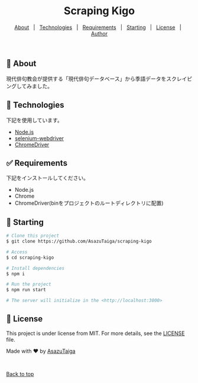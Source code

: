 <div align="center" id="top"> 
</div>

<h1 align="center">Scraping Kigo</h1>

<p align="center">
  <!-- <img alt="Github top language" src="https://img.shields.io/github/languages/top/AsazuTaiga/scraping-kigo?color=56BEB8"> -->

  <!-- <img alt="Github language count" src="https://img.shields.io/github/languages/count/AsazuTaiga/scraping-kigo?color=56BEB8"> -->

  <!-- <img alt="Repository size" src="https://img.shields.io/github/repo-size/AsazuTaiga/scraping-kigo?color=56BEB8"> -->

  <!-- <img alt="License" src="https://img.shields.io/github/license/AsazuTaiga/scraping-kigo?color=56BEB8"> -->

  <!-- <img alt="Github issues" src="https://img.shields.io/github/issues/AsazuTaiga/scraping-kigo?color=56BEB8" /> -->

  <!-- <img alt="Github forks" src="https://img.shields.io/github/forks/AsazuTaiga/scraping-kigo?color=56BEB8" /> -->

  <!-- <img alt="Github stars" src="https://img.shields.io/github/stars/AsazuTaiga/scraping-kigo?color=56BEB8" /> -->
</p>

<!-- Status -->

<!-- <h4 align="center"> 
	🚧  Scraping Kigo 🚀 Under construction...  🚧
</h4> 

<hr> -->

<p align="center">
  <a href="#dart-about">About</a> &#xa0; | &#xa0; 
  <a href="#rocket-technologies">Technologies</a> &#xa0; | &#xa0;
  <a href="#white_check_mark-requirements">Requirements</a> &#xa0; | &#xa0;
  <a href="#checkered_flag-starting">Starting</a> &#xa0; | &#xa0;
  <a href="#memo-license">License</a> &#xa0; | &#xa0;
  <a href="https://github.com/AsazuTaiga" target="_blank">Author</a>
</p>

<br>

## :dart: About ##

現代俳句教会が提供する「現代俳句データベース」から季語データをスクレイピングしてみました。

## :rocket: Technologies ##

下記を使用しています。
- [Node.js](https://nodejs.org/en/)
- [selenium-webdriver](https://www.npmjs.com/package/selenium-webdriver)
- [ChromeDriver](https://chromedriver.chromium.org/)

## :white_check_mark: Requirements ##

下記をインストールしてください。
- Node.js
- Chrome
- ChromeDriver(binをプロジェクトのルートディレクトリに配置)

## :checkered_flag: Starting ##

```bash
# Clone this project
$ git clone https://github.com/AsazuTaiga/scraping-kigo

# Access
$ cd scraping-kigo

# Install dependencies
$ npm i

# Run the project
$ npm run start

# The server will initialize in the <http://localhost:3000>
```

## :memo: License ##

This project is under license from MIT. For more details, see the [LICENSE](LICENSE.md) file.


Made with :heart: by <a href="https://github.com/AsazuTaiga" target="_blank">AsazuTaiga</a>

&#xa0;

<a href="#top">Back to top</a>
